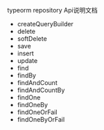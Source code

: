 typeorm repository Api说明文档

* createQueryBuilder 
* delete
* softDelete
* save
* insert
* update
* find
* findBy
* findAndCount
* findAndCountBy
* findOne
* findOneBy
* findOneOrFail
* findOneByOrFail
